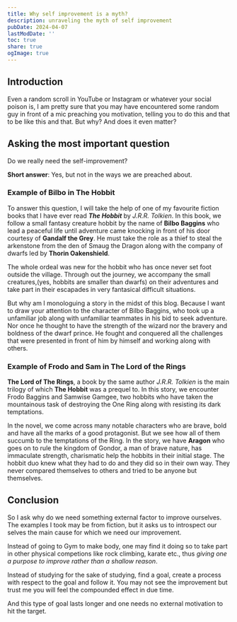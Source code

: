 ```yaml
---
title: Why self improvement is a myth?
description: unraveling the myth of self improvement
pubDate: 2024-04-07
lastModDate: ''
toc: true
share: true
ogImage: true
---
```


## Introduction
Even a random scroll in YouTube or Instagram or whatever your social poison is, I am pretty sure that you may have encountered some random guy in front of a mic preaching you motivation, telling you to do this and that to be like this and that. But why? And does it even matter?


## Asking the most important question

 Do we really need the self-improvement?
 
**Short answer**: Yes, but not in the ways we are preached about.

### Example of Bilbo in The Hobbit
To answer this question, I will take the help of one of my favourite fiction books that I have ever read **_The Hobbit_** by *J.R.R. Tolkien*. In this book, we follow a small fantasy creature hobbit by the name of **Bilbo Baggins** who lead a peaceful life until adventure came knocking in front of his door courtesy of **Gandalf the Grey**. He must take the role as a thief to steal the arkenstone from the den of Smaug the Dragon along with the company of dwarfs led by **Thorin Oakenshield**.

The whole ordeal was new for the hobbit who has once never set foot outside the village. Through out the journey, we accompany the small creatures,(yes, hobbits are smaller than dwarfs) on their adventures and take part in their escapades in very fantasical difficult situations. 

But why am I monologuing a story in the midst of this blog. Because I want to draw your attention to the character of Bilbo Baggins, who took up a unfamiliar job along with unfamiliar teammates in his bid to seek adventure. Nor once he thought to have the strength of the wizard nor the bravery and boldness of the dwarf prince. He fought and conquered all the challenges that were presented in front of him by himself and working along with others.

### Example of Frodo and Sam in The Lord of the Rings
**The Lord of The Rings**, a book by the same author _J.R.R. Tolkien_ is the main trilogy of which **The Hobbit** was a prequel to. In this story, we encounter Frodo Baggins and Samwise Gamgee, two hobbits who have taken the mountainous task of destroying the One Ring along with resisting its dark temptations. 

In the novel, we come across many notable characters who are brave, bold and have all the marks of a good protagonist. But we see how all of them succumb to the temptations of the Ring. In the story, we have **Aragon** who goes on to rule the kingdom of Gondor, a man of brave nature, has immaculate strength, charismatic help the hobbits in their initial stage. The hobbit duo knew what they had to do and they did so in their own way. They never compared themselves to others and tried to be anyone but themselves.



## Conclusion
So I ask why do we need something external factor to improve ourselves. The examples I took may be from fiction, but it asks us to introspect our selves the main cause for which we need our improvement.

Instead of going to Gym to make body, one may find it doing so to take part in other physical competions like rock climbing, karate etc., thus _giving one a purpose to improve rather than a shallow reason_.

Instead of studying for the sake of studying, find a goal, create a process with respect to the goal and follow it. You may not see the improvement but trust me you will feel the compounded effect in due time.

And this type of goal lasts longer and one needs no external motivation to hit the target.



